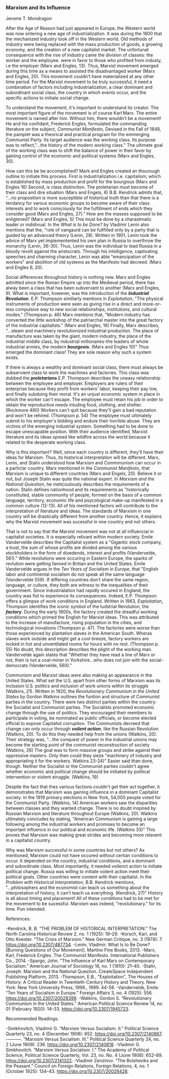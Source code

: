 ### Marxism and its Influence
Jerome T. Mondragon

After the Age of Reason had just appeared in Europe, the Western world was now entering a new age of industrialization. It was during the 1800 that the mechanized industry took off in the Western world. Old methods of industry were being replaced with the mass production of goods, a growing economy, and the creation of a new capitalist market. The unfortunat consequence with the rise of industry came the division of classes: the worker and the employee. were in favor to those who profited from industy, i.e the employer (Marx and Engles, 13). Thus, Marxist movement emerged during this time as a means to assisted the disadvantaged worker (Marx and Engles, 20). This movement couldn't have materialized at any other time period. For the Marxist movement to be truly successful, it need a combination of factors including industrialization, a clear dominant and subordinant social class, the country in which events occur, and the specific actions to initiate social change. 

To understand the movement, it's important to understand its creator. The most important figure of the movement is of course Karl Marx. The entire movement is named after him. Without him, there wouldn't be a movement! He and his confidant, Frederick Engles, formulated the commanding literature on the subject, _Communist Manifesto_, Devised in the Fall of 1848, the pamplet was a theorical and practical program for the emmerging Communist Party. Its target audience was the working class. Its purpose was to reflect,"...the history of the modern working class." The ultimate goal of the working class was to shift the balance of power in their favor by gaining control of the economic and political systems (Marx and Engles, 30). 

How can this be be accomplished? Mark and Engles created an thourough outline to initiate this process. First is industrialization i.e. capitalism; which is established by mass production and profit for the bourgious (Marx and Engles 16) Second, is class distinction. The proletarian must become of their class and dire situation (Marx and Engels, 6) B.B. Kendrick admits that, "...no proposition is more susceptible of historical truth than that there is a tendancy for varous economic groups to become aware of their class interests and to work consciously for the fulfillment of ends which they consider good (Marx and Engles, 27)." How are the masses supposed to be enligtened? (Marx and Engles, 5)  This must be done by a charastmatic leader or indidivual. In the _What is to be Done?_ by Vladimir Lenin also mentions that the, "role of vangaurd can be fullfilled only by a party that is guided by an advanced theory (Lenin, 28). Written in 1901, Lenin took the advice of Marx yet implementented his own plan in Russia to overthrow the monarchy (Lenin, 36-30). Thus, Lenin was the individual to lead Russia in a bloody revolt against the aristocrats. Through his intelligence, captivating speeches and charming character, Lenin was able "emancipation of the workers" and abolition of old systems as the Manifesto had decreed. (Marx and Engles 6, 20).

Social differences throughout history is nothing new. Marx and Engles admitted since the Roman Empire up into the Medieval period, there has alway been a class that has been subvervant to another (Marx and Engles, 9). What is important, however, was the introduction of the ___Industrial Revolution___. E.P. Thompson similiarly mentions in _Exploitation_, "The physical instruments of production were seen as giving rise in a direct and more-or-less compulsive way to new social relationships, institutions, and cultural modes." (Thompson p. 46) Marx mentions that, "Modern industry has converted the little workshop of the patriarchal master into the great factory of the industrial capitalists." (Marx and Engles, 16) Finally, Marx describes, "...steam and machinery revolutionized industrial production. The place of manufacture was taken by the giant, modern industry, the place of the industrial middle class, by industrial millionaires-the leaders of whole industrial armies, the modern ___bourgeois___. (Marx and Engles 10)" Thus emerged the dominant class! They are sole reason why such a system exists. 

If there is always a wealthy and dominant social class, there must always be subservient class to work the machines and factories. This class was dubbed the ___proletarians___.E.P. Thompson describes the uneasy relationship between the employee and employer. Employers are rulers of their enterprise because they profit from workers' labor, keeping their pay low, and finally subduing their moral. It's an unjust economic system in place in which the worker can't escape. The employee must retain his job in order to obtain the reproductive needs inluding food, clothing, and shelter. (Rockmore 490) Workers can't quit because they'll gain a bad reputation and won't be rehired. (Thompson p. 54) The employee must ultimately submit to his employer's bidding and endure their horrible abuse. They are victims of the emerging industrial system. Something had to be done to escape unescapable position. With their audience identified, Marxist literature and its ideas spread like wildfire across the world because it related to the desperate working class.    

Why is this important? Well, since each country is different, they'll have their ideas for Marxism. Thus, its historical interpretation will be different. Marx, Lenin, and Stalin understood how Marxism and Commmunism can occur in a particlar country. Marx mentioned in the _Communist Manifesto_, that Marxism is unique to different countries (Marx and Engels, 20). Believe it or not, but Joseph Stalin was quite the national expert. In _Marxism and the National Quiestion_, he meticoulously describes the requirements of a nation. Stalin defines nationhood and its requirements as "historically constituted, stable community of people, formed on the basis of a common language, territory, economic life and psycological make-up manifested in a common culture (12-13). All of his mentioned factors will contribute to the interpretation of literature and ideas. The standards of Marxism in one country will be drastically different from another country. Hence, it explains why the Marxist movement was sucessful in one country and not others. 

That is not to say that the Marxist movement was not at all influencial in capitalist societies. It is especially relivant within modern society. Emile Vandervelde describes the Capitalist system as a "Gigantic stock company, a trust, the sum of whose profits are divided among the various stockholders in the form of divedends, interest and profits (Vandervelde, 561)." While revolutions were occuring in Eastern Europe, the sparks of revlution were getting fanned in Britian and the United States. Emile Vandervelde argues in the _Ten Years of Socialism in Europe_, that "English labor and continental socialism do not speak all the same language (Vandervelde 559). If differing countries don't share the same region, language, or culture, they both are witness to the inequalities of their government. Since industrialation had rapidly occured in England, the country was fist to experience its consequences. Indeed, E.P. Thompson offers a glimpse of work conditions in England. Written in 1963, _Exploitation_,  Thompson identifies the iconic symbol of the Iudstrial Revolution, the ___factory___. During the early 1800s, the factory created the dreadful working conditions which primed the English for Marxist ideas. This was attributed to the increase of manufacture, rising population in the cities, and technological inovations (Thompson p. 47). The factories were worse than those experienced by plantation slaves in the American South. Wheras slaves work outside and might get a cool breeze, factory workers are locked in hot and unventilated rooms for hours with no rest. (Thompson p. 55) No doubt, this description describes the plight of the working man. Vandervelde again states that "Whether they have read a line of Marx or not, their is not a coal-miner in Yorkshire...who does not join with the social-democrats (Vandervelde, 560)."

Communism and Marxist ideas were also making an appearance in the United States. What set the U.S. apart from other forms of Marxism was its inclusion U.S. politics and inclusion of work unions within its struggle (Watkins, 21). Written in 1920, the _Revolutionary Communism in the United States_ by Gordon Watkins outlines the funtion and structure of Communist parties in the country. There were two distinct parties within the country: the Socialist and Communist parties. The Socialists promoted economic change through the use of politics. They encouraged their members to participate in voting, be nominated as public officials, or become elected official to expose Capitalist corruption. The Communists decreed that change can only occur through ___voilent action___, like the Russian Revolution (Watkins, 20). To do this they needed help from the unions (Watkins, 20). Their strategy was, "...the conquest of power in the industrial unions may become the starting point of the communist reconstruction of society (Watkins, 26) The goal was to form massive groups and strike against their oppressive masters. Only then could they sieze "machinery of industry and appropriating it for the workers. Watkins 23-24)" Easier said than done, though. Neither the Socialist or the Communist parties couldn't agree whether economic and political change should be initiated by political intervention or violent struggle. (Watkins, 19)

Despite the fact that thes various factions couldn't get their act together, it demonstrates that Marxism was gaining influence in a dominant Capitalist society. In the 1919 primary elections in New York, 54,000 people voted for the Communist Party. (Watkins, 14) American workers saw the disparities between classes and they wanted change. There is no doubt inspired by Russian Marxism and literature throughout Europe (Watkins, 20). Watkins ultimately concludes by stating, "American Communism is gaining a large following among the industrial workers and promises to become an important influence in our political and economic life. (Watkins 33)" This proves that Marxism was making great strides and becoming more relavent in a capitalist country.

Why was Marxism successful in some countries but not others? As mentioned, Marxism could not have occured without certian conditions to occur. It depended on the country, industrial conditions, and a dominant and subordinate class. Most importantly, it needed voilenct action to initiate political change. Russia was willing to initiate voilent action meet their political goals. Other countries were content with their capitalist. In the _Problem with Historical Interpretation_, B.B. Kendrick mentions, "...philosophers and the economist can teach us something about the interpretation of history, it can't teach us everything. (Kendrick, 27)" History is all about timing and placement! All of these conditions had to be met for the movement to  be sucessful. Marxism was indeed, "revolutionary." for its time. Pun intended.

References:

-Kendrick, B. B. “THE PROBLEM OF HISTORICAL INTERPRETATION.” The North Carolina Historical Review 2, no. 1 (1925): 19–29.
-Korsch, Karl, and Otto Koester. “The Crisis of Marxism.” New German Critique, no. 3 (1974): 7. https://doi.org/10.2307/487734.
-Lenin, Vladimir. What Is to Be Done? [Burning Questions of Our Movement]. Martino Fine Books, 2013.
-Marx, Karl, Frederick Engles. The Communist Manifesto. International Publishers Co., 2014.
-Spargo, John. “The Influence of Karl Marx on Contemporary Socialism.” American Journal of Sociology 16, no. 1 (1910): 21–40.
-Stalin, Joseph. Marxism and the National Question. CreateSpace Independent Publishing Platform, 2013.
-Thompson, E.B., "Exploitation", The Houses of History: A Critical Reader in Twentieth-Century History and Theory. New York: New York University Press, 1999., 1999. 44-58.
-Vandervelde, Emile. “Ten Years of Socialism in Europe.” Foreign Affairs 3, no. 4 (1925): 556. https://doi.org/10.2307/20028399.
-Watkins, Gordon S. “Revolutionary Communism in the United States.” American Political Science Review 14, no. 01 (February 1920): 14–33. https://doi.org/10.2307/1945723.

Recommended Readings:

-Simkhovitch, Vladimir G. “Marxism Versus Socialism. II.” Political Science Quarterly 23, no. 4 (December 1908): 652. https://doi.org/10.2307/2140867.
-———. “Marxism Versus Socialism. III.” Political Science Quarterly 24, no. 2 (June 1909): 236. https://doi.org/10.2307/2140818.
-Vladimir G. Simkhovitch. “Marxism Versus Socialism. I.” The Academy of Political Science, Political Science Quarterly, Vol. 23, no. No. 4 (June 1908): 652–89. https://doi.org/10.2307/2141322.
-Vladimir Zenzinov. “The Bolsheviks and the Peasant.” Council on Foreign Relations, Foreign Relations, 4, no. 1 (October 1925): 134–43. https://doi.org/10.2307/20028428.



